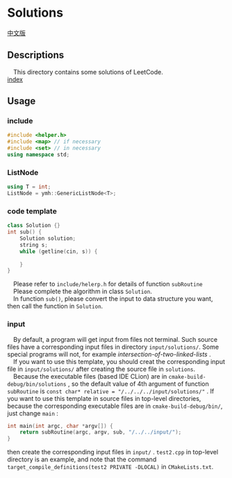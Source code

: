 # Solutions  
[中文版](README.ZH.md)
## Descriptions
&emsp;This directory contains some solutions of LeetCode.  
[index](https://ytlw.github.io/leetcode/solutions)
## Usage
### include
```c++
#include <helper.h>
#include <map> // if necessary
#include <set> // in necessary
using namespace std;
```
### ListNode
```c++
using T = int;
ListNode = ymh::GenericListNode<T>;
```
### code template
```c++
class Solution {}
int sub() {
    Solution solution;
    string s;
    while (getline(cin, s)) {
        
    }
}
```
&emsp;Please refer to `include/helerp.h` for details of function `subRoutine`  
&emsp;Please complete the algorithm in class `Solution`.  
&emsp;In function `sub()`, please convert the input to data structure you want, then call the function in `Solution`.
### input
&emsp;By default, a program will get input from files not terminal. Such source files have a corresponding input files in directory `input/solutions/`.  Some special programs will not, for example *intersection-of-two-linked-lists* .  
&emsp;If you want to use this template, you should creat the corresponding input file in `input/solutions/` after creating the source file in `solutions`.  
&emsp;Because the executable files (based IDE CLion) are in `cmake-build-debug/bin/solutions` , so the default value of 4th argument of function `subRoutine` is `const char* relative = "/../../../input/solutions/"` . If you want to use this template in source files in top-level directories, because the corresponding executable files are in `cmake-build-debug/bin/`, just change `main` :
```c++
int main(int argc, char *argv[]) {
    return subRoutine(argc, argv, sub, "/../../input/");
}
```
then create the corresponding input files in `input/` .  `test2.cpp` in top-level directory is an example, and note that the  command `target_compile_definitions(test2 PRIVATE -DLOCAL)` in `CMakeLists.txt`.  

